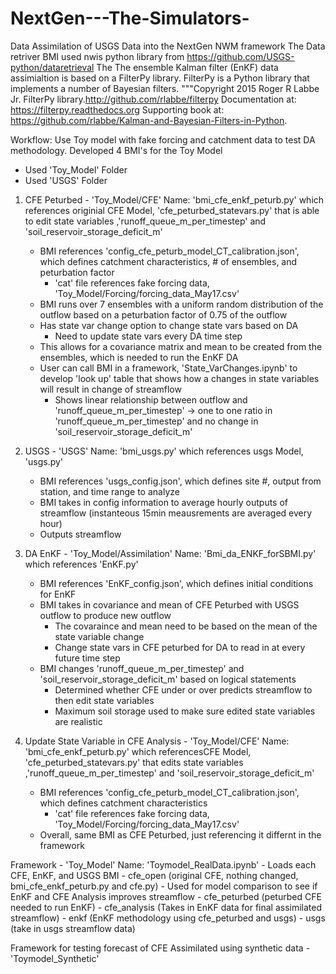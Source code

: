 # NextGen---The-Simulators-
Data Assimilation of USGS Data into the NextGen NWM framework 
The Data retriver BMI used nwis python library from https://github.com/USGS-python/dataretrieval
The The ensemble Kalman filter (EnKF) data assimialtion is based on a FilterPy library. FilterPy is a Python library that implements a number of Bayesian filters. 
"""Copyright 2015 Roger R Labbe Jr. FilterPy library.http://github.com/rlabbe/filterpy 
Documentation at: https://filterpy.readthedocs.org Supporting book at: https://github.com/rlabbe/Kalman-and-Bayesian-Filters-in-Python.

Workflow: Use Toy model with fake forcing and catchment data to test DA methodology. Developed 4 BMI's for the Toy Model
- Used 'Toy_Model' Folder
- Used 'USGS' Folder 


1) CFE Peturbed - 'Toy_Model/CFE'
Name: 'bmi_cfe_enkf_peturb.py' which references originial CFE Model, 'cfe_peturbed_statevars.py' that is able to edit state variables ,'runoff_queue_m_per_timestep' and 'soil_reservoir_storage_deficit_m'
	- BMI references 'config_cfe_peturb_model_CT_calibration.json', which defines catchment characteristics, # of ensembles, and peturbation factor
		- 'cat' file references fake forcing data, 'Toy_Model/Forcing/forcing_data_May17.csv'
	- BMI runs over 7 ensembles with a uniform random distribution of the outflow based on a peturbation factor of 0.75 of the outflow
	- Has state var change option to change state vars based on DA
		- Need to update state vars every DA time step
	- This allows for a covariance matrix and mean to be created from the ensembles, which is needed to run the EnKF DA
	- User can call BMI in a framework, 'State_VarChanges.ipynb' to develop 'look up' table that shows how a changes in state variables will result in change of streamflow
		- Shows linear relationship between outflow and 'runoff_queue_m_per_timestep' -> one to one ratio in 'runoff_queue_m_per_timestep' and no change in 'soil_reservoir_storage_deficit_m'

2) USGS - 'USGS'
Name: 'bmi_usgs.py' which references usgs Model, 'usgs.py'
	- BMI references 'usgs_config.json', which defines site #, output from station, and time range to analyze
	- BMI takes in config information to average hourly outputs of streamflow (instanteous 15min meausrements are averaged every hour)
	- Outputs streamflow

3) DA EnKF - 'Toy_Model/Assimilation'
Name: 'Bmi_da_ENKF_forSBMI.py' which references 'EnKF.py'
	- BMI references 'EnKF_config.json', which defines initial conditions for EnKF 
	- BMI takes in covariance and mean of CFE Peturbed with USGS outflow to produce new outflow
		- The covaraince and mean need to be based on the mean of the state variable change
		- Change state vars in CFE peturbed for DA to read in at every future time step	
	- BMI changes 'runoff_queue_m_per_timestep' and 'soil_reservoir_storage_deficit_m' based on logical statements
		- Determined whether CFE under or over predicts streamflow to then edit state variables
		- Maximum soil storage used to make sure edited state variables are realistic

4) Update State Variable in CFE Analysis - 'Toy_Model/CFE'
Name: 'bmi_cfe_enkf_peturb.py' which referencesCFE Model, 'cfe_peturbed_statevars.py' that edits state variables ,'runoff_queue_m_per_timestep' and 'soil_reservoir_storage_deficit_m'
	- BMI references 'config_cfe_peturb_model_CT_calibration.json', which defines catchment characteristics
		- 'cat' file references fake forcing data, 'Toy_Model/Forcing/forcing_data_May17.csv'
	- Overall, same BMI as CFE Peturbed, just referencing it differnt in the framework

Framework - 'Toy_Model'
Name: 'Toymodel_RealData.ipynb'
	- Loads each CFE, EnKF, and USGS BMI
		- cfe_open (original CFE, nothing changed, bmi_cfe_enkf_peturb.py and cfe.py)
			- Used for model comparison to see if EnKF and CFE Analysis improves streamflow
		- cfe_peturbed (peturbed CFE needed to run EnKF)
		- cfe_analysis (Takes in EnKF data for final assimilated streamflow) 
		- enkf (EnKF methodology using cfe_peturbed and usgs)
		- usgs (take in usgs streamflow data)

Framework for testing forecast of CFE Assimilated using synthetic data - 'Toymodel_Synthetic'


 
